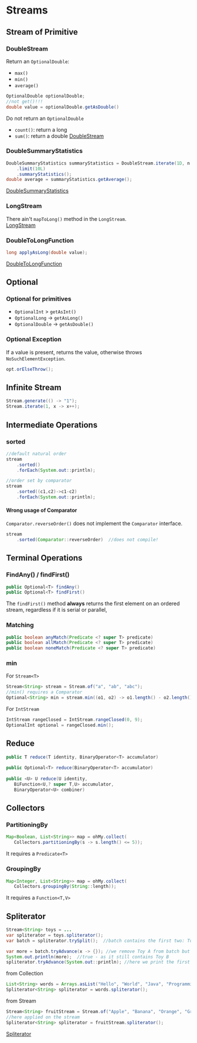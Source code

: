 # Streams
## Stream of Primitive
### DoubleStream
Return an `OptionalDouble`:
- `max()`
- `min()`
- `average()`
```java
OptionalDouble optionalDouble;
//not get()!!!
double value = optionalDouble.getAsDouble()
```
Do not return an `OptionalDouble`
- `count()`: return a long
- `sum()`: return a double
[DoubleStream](../src/main/java/org/enricogiurin/ocp17/book/ch10/primitivestream/UsageOfDoubleStream.java)

### DoubleSummaryStatistics
```java
DoubleSummaryStatistics summaryStatistics = DoubleStream.iterate(1D, n -> n + n / 2)
    .limit(10L)
    .summaryStatistics();
double average = summaryStatistics.getAverage();
```
[DoubleSummaryStatistics](../src/main/java/org/enricogiurin/ocp17/book/ch10/primitivestream/UsageOfDoubleSummaryStatistics.java)

### LongStream
There ain't `mapToLong()` method in the `LongStream`.   
[LongStream](../src/main/java/org/enricogiurin/ocp17/book/ch10/primitivestream/UsageOfLongStream.java)

### DoubleToLongFunction
```java
long applyAsLong(double value);
```
[DoubleToLongFunction](../src/main/java/org/enricogiurin/ocp17/book/ch10/primitivestream/UsageOfDoubleToLongFunction.java)

## Optional
### Optional for primitives
- `OptionalInt` > `getAsInt()`
- `OptionalLong` -> `getAsLong()`
- `OptionalDouble` -> `getAsDouble() `
### Optional Exception
If a value is present, returns the value, otherwise throws `NoSuchElementException`.
```java
opt.orElseThrow();
```
## Infinite Stream
```java
Stream.generate(() -> "1");
Stream.iterate(1, x -> x++);
```
## Intermediate Operations
### sorted
```java
//default natural order
stream
    .sorted()
    .forEach(System.out::println);

//order set by comparator
stream
    .sorted((c1,c2)->c1-c2)
    .forEach(System.out::println);
```

#### Wrong usage of Comparator
`Comparator.reverseOrder()` does not implement the `Comparator` interface.
```java
stream
    .sorted(Comparator::reverseOrder)  //does not compile!
```
## Terminal Operations
### FindAny() / findFirst()
```java
public Optional<T> findAny()
public Optional<T> findFirst()
```
The `findFirst()` method **always** returns the first element on an ordered stream, regardless if it is serial or parallel,
### Matching
```java
public boolean anyMatch(Predicate <? super T> predicate)
public boolean allMatch(Predicate <? super T> predicate)
public boolean noneMatch(Predicate <? super T> predicate)
```
### min
For `Stream<T>`
```java
Stream<String> stream = Stream.of("a", "ab", "abc");
//min() requires a Comparator
Optional<String> min = stream.min((o1, o2) -> o1.length() - o2.length());
```
For `IntStream`
```java
IntStream rangeClosed = IntStream.rangeClosed(0, 9);
OptionalInt optional = rangeClosed.min();
```
## Reduce
```java
public T reduce(T identity, BinaryOperator<T> accumulator)
 
public Optional<T> reduce(BinaryOperator<T> accumulator)
 
public <U> U reduce(U identity,
   BiFunction<U,? super T,U> accumulator,
   BinaryOperator<U> combiner)
```
## Collectors
### PartitioningBy
```java
Map<Boolean, List<String>> map = ohMy.collect(
   Collectors.partitioningBy(s -> s.length() <= 5));
```
It requires a `Predicate<T>`

### GroupingBy
```java
Map<Integer, List<String>> map = ohMy.collect(
   Collectors.groupingBy(String::length));
```
It requires a `Function<T,V>`

## Spliterator
```java
Stream<String> toys = ...
var spliterator = toys.spliterator();
var batch = spliterator.trySplit();  //batch contains the first two: Toy A, Toy B

var more = batch.tryAdvance(x -> {}); //we remove Toy A from batch but it still contains Toy B
System.out.println(more);  //true - as it still contains Toy B
spliterator.tryAdvance(System.out::println); //here we print the first of the 2nd group: Toy C
```
from Collection
```java
List<String> words = Arrays.asList("Hello", "World", "Java", "Programming");
Spliterator<String> spliterator = words.spliterator();
```
from Stream
```java
Stream<String> fruitStream = Stream.of("Apple", "Banana", "Orange", "Grape", "Kiwi");
//here applied on the stream
Spliterator<String> spliterator = fruitStream.spliterator();
```
[Spliterator](../src/main/java/org/enricogiurin/ocp17/book/ch10/UsageOfSpliterator.java)
